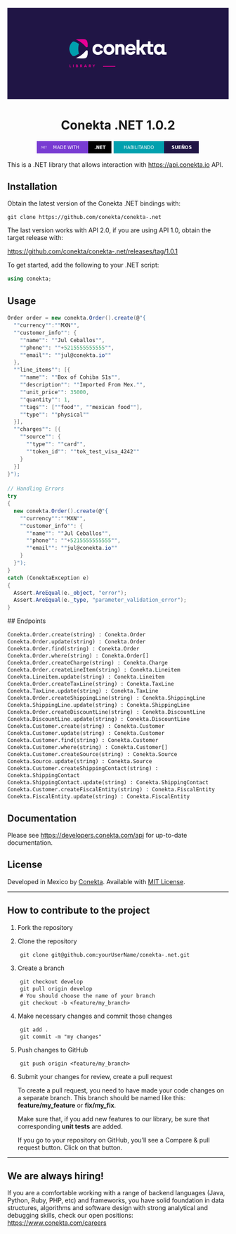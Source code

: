 <div align="center">

![banner](readme_files/banner.png)

# Conekta .NET 1.0.2

![net badge](readme_files/net-badge.png)
![conekta badge](readme_files/conekta-badge.png)

</div>

This is a .NET library that allows interaction with https://api.conekta.io API.

## Installation

Obtain the latest version of the Conekta .NET bindings with:

    git clone https://github.com/conekta/conekta-.net

The last version works with API 2.0, if you are using API 1.0, obtain the target release with:

https://github.com/conekta/conekta-.net/releases/tag/1.0.1

To get started, add the following to your .NET script:

```csharp
using conekta;
```


## Usage

```csharp
Order order = new conekta.Order().create(@"{
  ""currency"":""MXN"",
  ""customer_info"": {
    ""name"": ""Jul Ceballos"",
    ""phone"": ""+5215555555555"",
    ""email"": ""jul@conekta.io""
  },
  ""line_items"": [{
    ""name"": ""Box of Cohiba S1s"",
    ""description"": ""Imported From Mex."",
    ""unit_price"": 35000,
    ""quantity"": 1,
    ""tags"": [""food"", ""mexican food""],
    ""type"": ""physical""
  }],
  ""charges"": [{
    ""source"": {
      ""type"": ""card"",
      ""token_id"": ""tok_test_visa_4242""
    }
  }]
}");

// Handling Errors
try
{
  new conekta.Order().create(@"{
    ""currency"":""MXN"",
    ""customer_info"": {
      ""name"": ""Jul Ceballos"",
      ""phone"": ""+5215555555555"",
      ""email"": ""jul@conekta.io""
    }
  }");
}
catch (ConektaException e)
{
  Assert.AreEqual(e._object, "error");
  Assert.AreEqual(e._type, "parameter_validation_error");
}
```

## Endpoints

```
Conekta.Order.create(string) : Conekta.Order
Conekta.Order.update(string) : Conekta.Order
Conekta.Order.find(string) : Conekta.Order
Conekta.Order.where(string) : Conekta.Order[]
Conekta.Order.createCharge(string) : Conekta.Charge
Conekta.Order.createLineItem(string) : Conekta.Lineitem
Conekta.Lineitem.update(string) : Conekta.Lineitem
Conekta.Order.createTaxLine(string) : Conekta.TaxLine
Conekta.TaxLine.update(string) : Conekta.TaxLine
Conekta.Order.createShippingLine(string) : Conekta.ShippingLine
Conekta.ShippingLine.update(string) : Conekta.ShippingLine
Conekta.Order.createDiscountLine(string) : Conekta.DiscountLine
Conekta.DiscountLine.update(string) : Conekta.DiscountLine
Conekta.Customer.create(string) : Conekta.Customer
Conekta.Customer.update(string) : Conekta.Customer
Conekta.Customer.find(string) : Conekta.Customer
Conekta.Customer.where(string) : Conekta.Customer[]
Conekta.Customer.createSource(string) : Conekta.Source
Conekta.Source.update(string) : Conekta.Source
Conekta.Customer.createShippingContact(string) : Conekta.ShippingContact
Conekta.ShippingContact.update(string) : Conekta.ShippingContact
Conekta.Customer.createFiscalEntity(string) : Conekta.FiscalEntity
Conekta.FiscalEntity.update(string) : Conekta.FiscalEntity
```

## Documentation

Please see https://developers.conekta.com/api for up-to-date documentation.

## License

Developed in Mexico by [Conekta](https://www.conekta.com). Available with [MIT License](LICENSE).

***

## How to contribute to the project

1. Fork the repository

2. Clone the repository
```
    git clone git@github.com:yourUserName/conekta-.net.git
```
3. Create a branch
```
    git checkout develop
    git pull origin develop
    # You should choose the name of your branch
    git checkout -b <feature/my_branch>
```
4. Make necessary changes and commit those changes
```
    git add .
    git commit -m "my changes"
```
5. Push changes to GitHub
```
    git push origin <feature/my_branch>
```
6. Submit your changes for review, create a pull request

   To create a pull request, you need to have made your code changes on a separate branch. This branch should be named like this: **feature/my_feature** or **fix/my_fix**.

   Make sure that, if you add new features to our library, be sure that corresponding **unit tests** are added.

   If you go to your repository on GitHub, you’ll see a Compare & pull request button. Click on that button.

***

## We are always hiring!

If you are a comfortable working with a range of backend languages (Java, Python, Ruby, PHP, etc) and frameworks, you have solid foundation in data structures, algorithms and software design with strong analytical and debugging skills, check our open positions: https://www.conekta.com/careers
